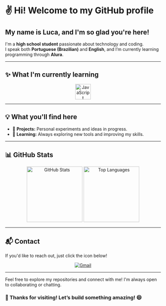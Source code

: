 # ✌️ Hi! Welcome to my GitHub profile

## My name is Luca, and I'm so glad you're here!  

I'm a **high school student** passionate about technology and coding.  
I speak both **Portuguese (Brazilian)** and **English**, and I’m currently learning programming through **Alura**.  

---

## ✨ What I'm currently learning  
<div align="center">
  <img src="https://cdn.jsdelivr.net/gh/devicons/devicon/icons/javascript/javascript-original.svg" width="50" height="50" alt="JavaScript"/>
</div>

---

## 💡 What you'll find here  

- 🚀 **Projects:** Personal experiments and ideas in progress.  
- 🌱 **Learning:** Always exploring new tools and improving my skills.  

---

## 📊 GitHub Stats  

<div align="center">
  <img height="180em" src="https://github-readme-stats.vercel.app/api?username=LucaSoprani&show_icons=true&theme=radical&include_all_commits=true&count_private=true" alt="GitHub Stats"/>
  <img height="180em" src="https://github-readme-stats.vercel.app/api/top-langs/?username=LucaSoprani&layout=compact&langs_count=7&theme=radical" alt="Top Languages"/>
</div>

---

## 📬 Contact  

If you'd like to reach out, just click the icon below!  

<div align="center">
  <a href="mailto:luca48531@gmail.com">
    <img src="https://img.shields.io/badge/Gmail-D14836?style=for-the-badge&logo=gmail&logoColor=white" alt="Gmail"/>
  </a>
</div>

---

Feel free to explore my repositories and connect with me! I'm always open to collaborating or chatting.  

### 🌟 Thanks for visiting! Let’s build something amazing! 😄  
